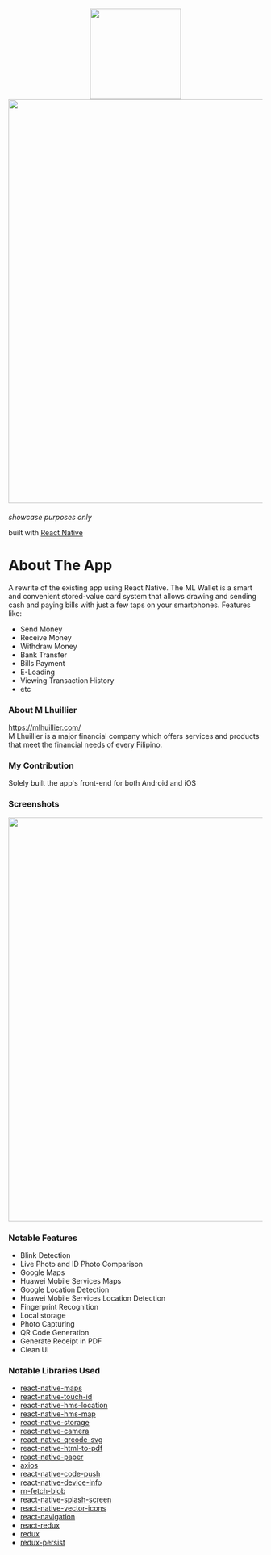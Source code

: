 <h1 align="center">
  <img src="https://user-images.githubusercontent.com/22584900/79553794-a1d68e80-80cf-11ea-9a19-b4fa8dec0245.png" width="180"/><br />
  <img src="https://user-images.githubusercontent.com/22584900/79553938-e5c99380-80cf-11ea-86af-c28f99b282f0.jpg" width="800" />
</h1>

<em>showcase purposes only</em>

built with [React Native](https://facebook.github.io/react-native/)

# About The App
A rewrite of the existing app using React Native. The ML Wallet is a smart and convenient stored-value card system that allows drawing and sending cash and paying bills with just a few taps on your smartphones.
Features like:
* Send Money
* Receive Money
* Withdraw Money
* Bank Transfer
* Bills Payment
* E-Loading
* Viewing Transaction History
* etc

### About M Lhuillier
https://mlhuillier.com/  
M Lhuillier is a major financial company which offers services and products that meet the financial needs of every Filipino.

### My Contribution
Solely built the app's front-end for both Android and iOS

### Screenshots
<img src="https://user-images.githubusercontent.com/22584900/79627333-f4648900-8169-11ea-9eaf-77aaae2a728d.png" width="800"/>

### Notable Features
* Blink Detection
* Live Photo and ID Photo Comparison
* Google Maps
* Huawei Mobile Services Maps
* Google Location Detection
* Huawei Mobile Services Location Detection
* Fingerprint Recognition
* Local storage
* Photo Capturing
* QR Code Generation
* Generate Receipt in PDF
* Clean UI

### Notable Libraries Used
* [react-native-maps](https://github.com/react-native-community/react-native-maps)
* [react-native-touch-id](https://github.com/naoufal/react-native-touch-id)
* [react-native-hms-location](https://github.com/HMS-Core/hms-react-native-plugin/tree/master/react-native-hms-location)
* [react-native-hms-map](https://github.com/HMS-Core/hms-react-native-plugin/tree/master/react-native-hms-map)
* [react-native-storage](https://github.com/sunnylqm/react-native-storage)
* [react-native-camera](https://github.com/react-native-community/react-native-camera)
* [react-native-qrcode-svg](https://github.com/awesomejerry/react-native-qrcode-svg)
* [react-native-html-to-pdf](https://github.com/christopherdro/react-native-html-to-pdf)
* [react-native-paper](https://github.com/callstack/react-native-paper)
* [axios](https://github.com/axios/axios)
* [react-native-code-push](https://github.com/microsoft/react-native-code-push)
* [react-native-device-info](https://github.com/rebeccahughes/react-native-device-info)
* [rn-fetch-blob](https://github.com/joltup/rn-fetch-blob)
* [react-native-splash-screen](https://github.com/crazycodeboy/react-native-splash-screen)
* [react-native-vector-icons](https://github.com/oblador/react-native-vector-icons)
* [react-navigation](https://reactnavigation.org/)
* [react-redux](https://github.com/reduxjs/react-redux)
* [redux](https://github.com/reduxjs/redux)
* [redux-persist](https://github.com/rt2zz/redux-persist)
